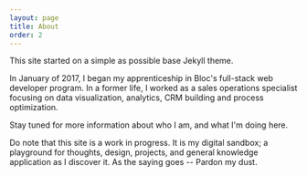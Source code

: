 ```yaml
---
layout: page
title: About
order: 2
---
```


This site started on a simple as possible base Jekyll theme.

In January of 2017, I began my apprenticeship in Bloc's full-stack web developer program. In a former life, I worked as a sales operations specialist focusing on data visualization, analytics, CRM building and process optimization.

Stay tuned for more information about who I am, and what I'm doing here.

Do note that this site is a work in progress. It is my digital sandbox; a playground for thoughts, design, projects, and general knowledge application as I discover it. As the saying goes -- Pardon my dust.

